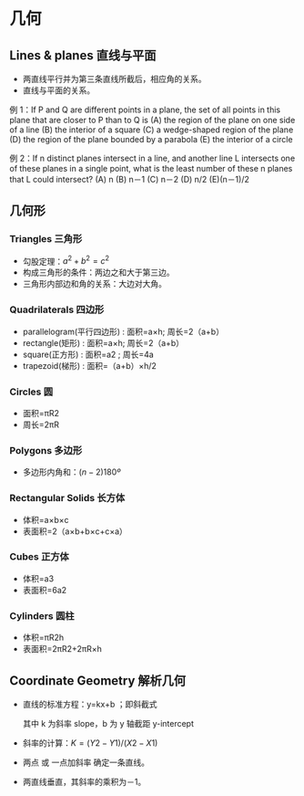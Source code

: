 # 几何

## Lines & planes 直线与平面

- 两直线平行并为第三条直线所截后，相应角的关系。
- 直线与平面的关系。

例 1：If P and Q are different points in a plane, the set of all points in this plane that are closer to P than to Q is
(A) the region of the plane on one side of a line
(B) the interior of a square
(C) a wedge-shaped region of the plane
(D) the region of the plane bounded by a parabola
(E) the interior of a circle

例 2：If n distinct planes intersect in a line, and another line L intersects one of these planes in a single point, what is the least number of these n planes that L could intersect?
(A) n (B) n－1 (C) n－2 (D) n/2 (E)(n－1)/2

## 几何形

### Triangles 三角形

- 勾股定理：$a^2+b^2=c^2$
- 构成三角形的条件：两边之和大于第三边。
- 三角形内部边和角的关系：大边对大角。

### Quadrilaterals 四边形

- parallelogram(平行四边形) : 面积=a×h; 周长=2（a+b）
- rectangle(矩形) : 面积=a×h; 周长=2（a+b）
- square(正方形) : 面积=a2 ; 周长=4a
- trapezoid(梯形) : 面积=（a+b）×h/2

### Circles 圆

- 面积=πR2
- 周长=2πR

### Polygons 多边形

- 多边形内角和：$(n-2)180º$

### Rectangular Solids 长方体

- 体积=a×b×c
- 表面积=2（a×b+b×c+c×a）

### Cubes 正方体

- 体积=a3
- 表面积=6a2

### Cylinders 圆柱

- 体积=πR2h
- 表面积=2πR2+2πR×h

## Coordinate Geometry 解析几何

- 直线的标准方程：y=kx+b ；即斜截式

  其中 k 为斜率 slope，b 为 y 轴截距 y-intercept

- 斜率的计算：$K=(Y2-Y1)/(X2-X1)$
- 两点 或 一点加斜率 确定一条直线。
- 两直线垂直，其斜率的乘积为－1。

